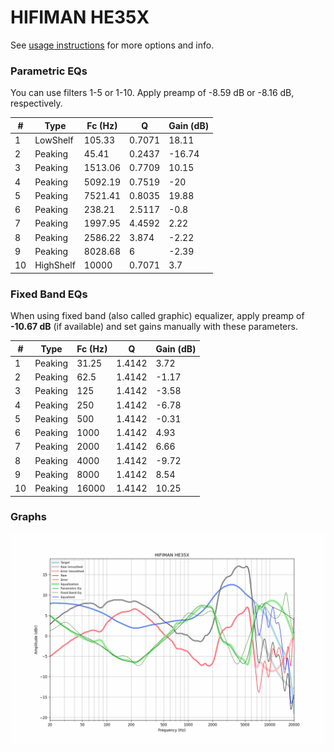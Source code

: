 # HIFIMAN HE35X
See [usage instructions](https://github.com/jaakkopasanen/AutoEq#usage) for more options and info.

### Parametric EQs
You can use filters 1-5 or 1-10. Apply preamp of -8.59 dB or -8.16 dB, respectively.

|   # | Type      |   Fc (Hz) |      Q |   Gain (dB) |
|-----|-----------|-----------|--------|-------------|
|   1 | LowShelf  |    105.33 | 0.7071 |       18.11 |
|   2 | Peaking   |     45.41 | 0.2437 |      -16.74 |
|   3 | Peaking   |   1513.06 | 0.7709 |       10.15 |
|   4 | Peaking   |   5092.19 | 0.7519 |      -20    |
|   5 | Peaking   |   7521.41 | 0.8035 |       19.88 |
|   6 | Peaking   |    238.21 | 2.5117 |       -0.8  |
|   7 | Peaking   |   1997.95 | 4.4592 |        2.22 |
|   8 | Peaking   |   2586.22 | 3.874  |       -2.22 |
|   9 | Peaking   |   8028.68 | 6      |       -2.39 |
|  10 | HighShelf |  10000    | 0.7071 |        3.7  |

### Fixed Band EQs
When using fixed band (also called graphic) equalizer, apply preamp of **-10.67 dB** (if available) and set gains manually with these parameters.

|   # | Type    |   Fc (Hz) |      Q |   Gain (dB) |
|-----|---------|-----------|--------|-------------|
|   1 | Peaking |     31.25 | 1.4142 |        3.72 |
|   2 | Peaking |     62.5  | 1.4142 |       -1.17 |
|   3 | Peaking |    125    | 1.4142 |       -3.58 |
|   4 | Peaking |    250    | 1.4142 |       -6.78 |
|   5 | Peaking |    500    | 1.4142 |       -0.31 |
|   6 | Peaking |   1000    | 1.4142 |        4.93 |
|   7 | Peaking |   2000    | 1.4142 |        6.66 |
|   8 | Peaking |   4000    | 1.4142 |       -9.72 |
|   9 | Peaking |   8000    | 1.4142 |        8.54 |
|  10 | Peaking |  16000    | 1.4142 |       10.25 |

### Graphs
![](./HIFIMAN%20HE35X.png)
